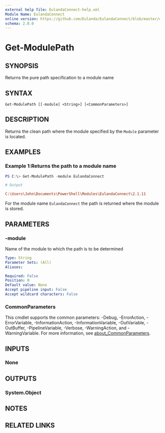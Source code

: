 ```yaml
---
external help file: EulandaConnect-help.xml
Module Name: EulandaConnect
online version: https://github.com/Eulanda/EulandaConnect/blob/master/docs/Get-ModulPath.md
schema: 2.0.0
---
```


# Get-ModulePath

## SYNOPSIS
Returns the pure path specification to a module name

## SYNTAX

```
Get-ModulePath [[-module] <String>] [<CommonParameters>]
```

## DESCRIPTION
Returns the clean path where the module specified by the `Module` parameter is located.

## EXAMPLES

### Example 1:Returns the path to a module name
```powershell
PS C:\> Get-ModulePath -module EulandaConnect
```

```ini
# Output

C:\Users\John\Documents\PowerShell\Modules\EulandaConnect\2.1.11
```

For the module name `EulandaConnect` the path is returned where the module is stored.

## PARAMETERS

### -module
Name of the module to which the path is to be determined

```yaml
Type: String
Parameter Sets: (All)
Aliases:

Required: False
Position: 0
Default value: None
Accept pipeline input: False
Accept wildcard characters: False
```

### CommonParameters
This cmdlet supports the common parameters: -Debug, -ErrorAction, -ErrorVariable, -InformationAction, -InformationVariable, -OutVariable, -OutBuffer, -PipelineVariable, -Verbose, -WarningAction, and -WarningVariable. For more information, see [about_CommonParameters](http://go.microsoft.com/fwlink/?LinkID=113216).

## INPUTS

### None

## OUTPUTS

### System.Object
## NOTES

## RELATED LINKS
